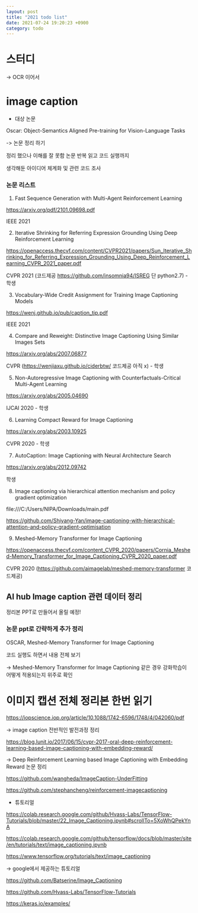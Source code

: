 ```yaml
---
layout: post
title: "2021 todo list"
date: 2021-07-24 19:20:23 +0900
category: todo
---
```


# 스터디

-> OCR 이어서 


# image caption

- 대상 논문 

Oscar: Object-Semantics Aligned Pre-training for Vision-Language Tasks

-> 논문 정리 하기

정리 했으나 이해를 잘 못함 논문 반복 읽고 코드 실행까지 

생각해둔 아이디어 체계화 및 관련 코드 조사

### 논문 리스트 

1. Fast Sequence Generation with Multi-Agent Reinforcement Learning

https://arxiv.org/pdf/2101.09698.pdf

IEEE 2021

2. Iterative Shrinking for Referring Expression Grounding Using Deep Reinforcement Learning

https://openaccess.thecvf.com/content/CVPR2021/papers/Sun_Iterative_Shrinking_for_Referring_Expression_Grounding_Using_Deep_Reinforcement_Learning_CVPR_2021_paper.pdf

CVPR 2021 (코드제공 https://github.com/insomnia94/ISREG 단 python2.7) - 학생

3. Vocabulary-Wide Credit Assignment for Training Image Captioning Models

https://wenj.github.io/pub/caption_tip.pdf

IEEE 2021

4. Compare and Reweight: Distinctive Image Captioning Using Similar Images Sets

https://arxiv.org/abs/2007.06877

CVPR (https://wenjiaxu.github.io/ciderbtw/  코드제공 아직 x) - 학생

5. Non-Autoregressive Image Captioning  with Counterfactuals-Critical Multi-Agent Learning

https://arxiv.org/abs/2005.04690

IJCAI 2020 - 학생 

6. Learning Compact Reward for Image Captioning

https://arxiv.org/abs/2003.10925

CVPR 2020 - 학생

7. AutoCaption: Image Captioning with Neural Architecture Search

https://arxiv.org/abs/2012.09742

학생

8. Image captioning via hierarchical attention mechanism and policy gradient optimization

file:///C:/Users/NIPA/Downloads/main.pdf

https://github.com/Shiyang-Yan/image-captioning-with-hierarchical-attention-and-policy-gradient-optimisation

9. Meshed-Memory Transformer for Image Captioning

https://openaccess.thecvf.com/content_CVPR_2020/papers/Cornia_Meshed-Memory_Transformer_for_Image_Captioning_CVPR_2020_paper.pdf

CVPR 2020 (https://github.com/aimagelab/meshed-memory-transformer 코드제공)


## AI hub Image caption 관련 데이터 정리 
정리본 PPT로 만들어서 올릴 예정!


### 논문 ppt로 간략하게 추가 정리 

OSCAR, Meshed-Memory Transformer for Image Captioning

코드 실행도 하면서 내용 전체 보기 

-> Meshed-Memory Transformer for Image Captioning 같은 경우 강화학습이 어떻게 적용되는지 위주로 확인
 


# 이미지 캡션 전체 정리본 한번 읽기

https://iopscience.iop.org/article/10.1088/1742-6596/1748/4/042060/pdf

-> image caption 전반적인 발전과정 정리 

https://blog.lunit.io/2017/06/15/cvpr-2017-oral-deep-reinforcement-learning-based-image-captioning-with-embedding-reward/

-> Deep Reinforcement Learning based Image Captioning with Embedding Reward 논문 정리

https://github.com/wangheda/ImageCaption-UnderFitting

https://github.com/stephancheng/reinforcement-imagecaptioning


-  튜토리얼

https://colab.research.google.com/github/Hvass-Labs/TensorFlow-Tutorials/blob/master/22_Image_Captioning.ipynb#scrollTo=5XoWhQPekYnA

https://colab.research.google.com/github/tensorflow/docs/blob/master/site/en/tutorials/text/image_captioning.ipynb
  
https://www.tensorflow.org/tutorials/text/image_captioning

-> google에서 제공하는 튜토리얼 

https://github.com/Batserine/Image_Captioning


  
https://github.com/Hvass-Labs/TensorFlow-Tutorials
 
https://keras.io/examples/
